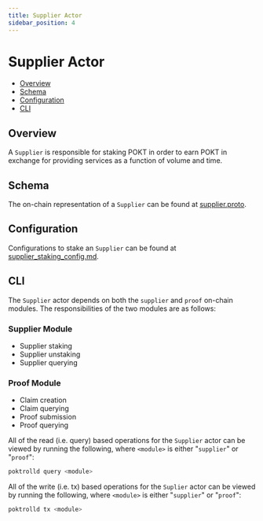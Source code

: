 ```yaml
---
title: Supplier Actor
sidebar_position: 4
---
```


# Supplier Actor <!-- omit in toc -->

- [Overview](#overview)
- [Schema](#schema)
- [Configuration](#configuration)
- [CLI](#cli)

## Overview

A `Supplier` is responsible for staking POKT in order to earn POKT in exchange for
providing services as a function of volume and time.

## Schema

The on-chain representation of a `Supplier` can be found at [supplier.proto](./../../../proto/poktroll/shared/supplier.proto).

## Configuration

Configurations to stake an `Supplier` can be found at [supplier_staking_config.md](../configs/supplier_staking_config.md).

## CLI

The `Supplier` actor depends on both the `supplier` and `proof` on-chain modules.
The responsibilities of the two modules are as follows:

### Supplier Module
- Supplier staking
- Supplier unstaking
- Supplier querying

### Proof Module
- Claim creation
- Claim querying
- Proof submission
- Proof querying

All of the read (i.e. query) based operations for the `Supplier` actor can be
viewed by running the following, where `<module>` is either "`supplier`" or "`proof`":

```bash
poktrolld query <module>
```

All of the write (i.e. tx) based operations for the `Suplier` actor can be
viewed by running the following, where `<module>` is either "`supplier`" or "`proof`":

```bash
poktrolld tx <module>
```
